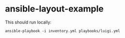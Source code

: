 # ansible-layout-example

This should run locally:

```
ansible-playbook -i inventory.yml playbooks/luigi.yml
```
